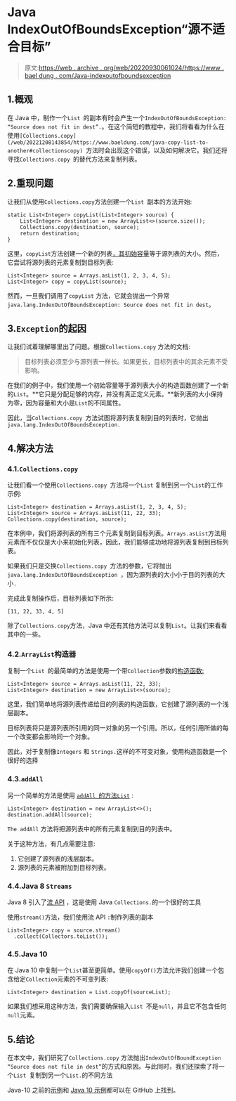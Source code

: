 # Java IndexOutOfBoundsException“源不适合目标”

> 原文:[https://web . archive . org/web/20220930061024/https://www . bael dung . com/Java-indexoutofboundsexception](https://web.archive.org/web/20220930061024/https://www.baeldung.com/java-indexoutofboundsexception)

## 1.概观

在 Java 中，制作一个`List `的副本有时会产生一个`IndexOutOfBoundsException: “Source does not fit in dest”.`。在这个简短的教程中，我们将看看为什么在使用`[Collections.copy](/web/20221208143854/https://www.baeldung.com/java-copy-list-to-another#collectionscopy) `方法时会出现这个错误，以及如何解决它。我们还将寻找`Collections.copy `的替代方法来复制列表。

## 2.重现问题

让我们从使用`Collections.copy`方法创建一个`List `副本的方法开始:

```
static List<Integer> copyList(List<Integer> source) {
    List<Integer> destination = new ArrayList<>(source.size());
    Collections.copy(destination, source);
    return destination;
}
```

这里，`copyList`方法创建一个新的列表[，其初始容量](/web/20221208143854/https://www.baeldung.com/java-arraylist#2-constructor-accepting-initial-capacity)等于源列表的大小。然后，它尝试将源列表的元素复制到目标列表:

```
List<Integer> source = Arrays.asList(1, 2, 3, 4, 5);
List<Integer> copy = copyList(source);
```

然而，一旦我们调用了`copyList` 方法，它就会抛出一个异常`java.lang.IndexOutOfBoundsException: Source does not fit in dest`。

## 3.`Exception`的起因

让我们试着理解哪里出了问题。根据`Collections.copy` 方法的文档:

> 目标列表必须至少与源列表一样长。如果更长，目标列表中的其余元素不受影响。

在我们的例子中，我们使用一个初始容量等于源列表大小的构造函数创建了一个新的`List`。**它只是分配足够的内存，并没有真正定义元素。**新列表的大小保持为零，因为容量和大小是`List`的不同属性。

因此，当`Collections.copy `方法试图将源列表复制到目的列表时，它抛出`java.lang.IndexOutOfBoundsException.`

## 4.解决方法

### 4.1.`Collections.copy`

让我们看一个使用`Collections.copy `方法将一个`List` 复制到另一个`List`的工作示例:

```
List<Integer> destination = Arrays.asList(1, 2, 3, 4, 5);
List<Integer> source = Arrays.asList(11, 22, 33);
Collections.copy(destination, source);
```

在本例中，我们将源列表的所有三个元素复制到目标列表。`Arrays.asList`方法用元素而不仅仅是大小来初始化列表，因此，我们能够成功地将源列表复制到目标列表。

如果我们只是交换`Collections.copy `方法的参数，它将抛出`java.lang.IndexOutOfBoundsException `，因为源列表的大小小于目的列表的大小`.`

完成此复制操作后，目标列表如下所示:

```
[11, 22, 33, 4, 5]
```

除了`Collections.copy`方法，Java 中还有其他方法可以复制`List`。让我们来看看其中的一些。

### 4.2.`ArrayList`构造器

复制一个`List `的最简单的方法是使用一个带`Collection`参数的[构造函数:](/web/20221208143854/https://www.baeldung.com/java-arraylist#3-constructor-accepting-collection)

```
List<Integer> source = Arrays.asList(11, 22, 33);
List<Integer> destination = new ArrayList<>(source);
```

这里，我们简单地将源列表传递给目的列表的构造函数，它创建了源列表的一个浅层副本。

目标列表将只是源列表所引用的同一对象的另一个引用。所以，任何引用所做的每一个改变都会影响同一个对象。

因此，对于复制像`Integers` 和 `Strings.`这样的不可变对象，使用构造函数是一个很好的选择

### 4.3.`addAll`

另一个简单的方法是使用 [`addAll `的方法`List`](/web/20221208143854/https://www.baeldung.com/java-arraylist#Adding) :

```
List<Integer> destination = new ArrayList<>();
destination.addAll(source);
```

`The addAll` 方法将把源列表中的所有元素复制到目的列表中。

关于这种方法，有几点需要注意:

1.  它创建了源列表的浅层副本。
2.  源列表的元素被附加到目标列表。

### 4.4.Java 8 `Streams`

Java 8 引入了[流 API](/web/20221208143854/https://www.baeldung.com/java-8-streams) ，这是使用 Java `Collections.`的一个很好的工具

使用`stream()`方法，我们使用流 API `:`制作列表的副本

```
List<Integer> copy = source.stream()
  .collect(Collectors.toList());
```

### 4.5.Java 10

在 Java 10 中复制一个`List`甚至更简单。使用`copyOf()`方法允许我们创建一个包含给定`Collection`元素的不可变列表:

```
List<Integer> destination = List.copyOf(sourceList);
```

如果我们想采用这种方法，我们需要确保输入`List `不是`null`，并且它不包含任何`null`元素。

## 5.结论

在本文中，我们研究了`Collections.copy` 方法抛出`IndexOutOfBoundException “Source does not file in dest”`的方式和原因。与此同时，我们还探索了将一个`List `复制到另一个`List.`的不同方法

Java-10 之前的[示例](https://web.archive.org/web/20221208143854/https://github.com/eugenp/tutorials/tree/master/core-java-modules/core-java-exceptions-3)和 [Java 10 示例](https://web.archive.org/web/20221208143854/https://github.com/eugenp/tutorials/tree/master/core-java-modules/core-java-10)都可以在 GitHub 上找到。